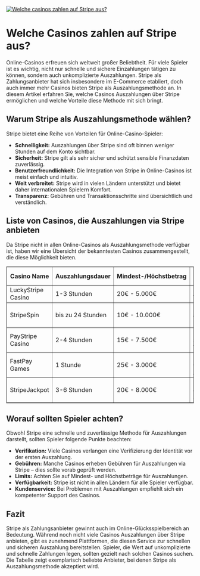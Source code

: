 [![Welche casinos zahlen auf Stripe aus?](https://123-caf.pages.dev/gitsignup.png)](https://vrmoo.ru/Bt82HjjY)

<h1>Welche Casinos zahlen auf Stripe aus?</h1>  <p>Online-Casinos erfreuen sich weltweit großer Beliebtheit. Für viele Spieler ist es wichtig, nicht nur schnelle und sichere Einzahlungen tätigen zu können, sondern auch unkomplizierte Auszahlungen. Stripe als Zahlungsanbieter hat sich insbesondere im E-Commerce etabliert, doch auch immer mehr Casinos bieten Stripe als Auszahlungsmethode an. In diesem Artikel erfahren Sie, welche Casinos Auszahlungen über Stripe ermöglichen und welche Vorteile diese Methode mit sich bringt.</p>  <h2>Warum Stripe als Auszahlungsmethode wählen?</h2> <p>Stripe bietet eine Reihe von Vorteilen für Online-Casino-Spieler:</p> <ul>   <li><strong>Schnelligkeit:</strong> Auszahlungen über Stripe sind oft binnen weniger Stunden auf dem Konto sichtbar.</li>   <li><strong>Sicherheit:</strong> Stripe gilt als sehr sicher und schützt sensible Finanzdaten zuverlässig.</li>   <li><strong>Benutzerfreundlichkeit:</strong> Die Integration von Stripe in Online-Casinos ist meist einfach und intuitiv.</li>   <li><strong>Weit verbreitet:</strong> Stripe wird in vielen Ländern unterstützt und bietet daher internationalen Spielern Komfort.</li>   <li><strong>Transparenz:</strong> Gebühren und Transaktionsschritte sind übersichtlich und verständlich.</li> </ul>  <h2>Liste von Casinos, die Auszahlungen via Stripe anbieten</h2> <p>Da Stripe nicht in allen Online-Casinos als Auszahlungsmethode verfügbar ist, haben wir eine Übersicht der bekanntesten Casinos zusammengestellt, die diese Möglichkeit bieten.</p>  <table border="1" cellpadding="8" cellspacing="0" style="border-collapse: collapse; width: 100%;">   <thead>     <tr>       <th>Casino Name</th>       <th>Auszahlungsdauer</th>       <th>Mindest-/Höchstbetrag</th>       <th>Besondere Features</th>     </tr>   </thead>   <tbody>     <tr>       <td>LuckyStripe Casino</td>       <td>1-3 Stunden</td>       <td>20€ - 5.000€</td>       <td>24/7 Support, VIP-Programme</td>     </tr>     <tr>       <td>StripeSpin</td>       <td>bis zu 24 Stunden</td>       <td>10€ - 10.000€</td>       <td>Kryptowährungen akzeptiert, Mobile Friendly</td>     </tr>     <tr>       <td>PayStripe Casino</td>       <td>2-4 Stunden</td>       <td>15€ - 7.500€</td>       <td>Live-Dealer, schnelle Verifizierung</td>     </tr>     <tr>       <td>FastPay Games</td>       <td>1 Stunde</td>       <td>25€ - 3.000€</td>       <td>Bonusprogramm, Cashback-Aktionen</td>     </tr>     <tr>       <td>StripeJackpot</td>       <td>3-6 Stunden</td>       <td>20€ - 8.000€</td>       <td>Progressive Jackpots, 24/7 Support</td>     </tr>   </tbody> </table>  <h2>Worauf sollten Spieler achten?</h2> <p>Obwohl Stripe eine schnelle und zuverlässige Methode für Auszahlungen darstellt, sollten Spieler folgende Punkte beachten:</p> <ul>   <li><strong>Verifikation:</strong> Viele Casinos verlangen eine Verifizierung der Identität vor der ersten Auszahlung.</li>   <li><strong>Gebühren:</strong> Manche Casinos erheben Gebühren für Auszahlungen via Stripe – dies sollte vorab geprüft werden.</li>   <li><strong>Limits:</strong> Achten Sie auf Mindest- und Höchstbeträge für Auszahlungen.</li>   <li><strong>Verfügbarkeit:</strong> Stripe ist nicht in allen Ländern für alle Spieler verfügbar.</li>   <li><strong>Kundenservice:</strong> Bei Problemen mit Auszahlungen empfiehlt sich ein kompetenter Support des Casinos.</li> </ul>  <h2>Fazit</h2> <p>Stripe als Zahlungsanbieter gewinnt auch im Online-Glücksspielbereich an Bedeutung. Während noch nicht viele Casinos Auszahlungen über Stripe anbieten, gibt es zunehmend Plattformen, die diesen Service zur schnellen und sicheren Auszahlung bereitstellen. Spieler, die Wert auf unkomplizierte und schnelle Zahlungen legen, sollten gezielt nach solchen Casinos suchen. Die Tabelle zeigt exemplarisch beliebte Anbieter, bei denen Stripe als Auszahlungsmethode akzeptiert wird.</p>